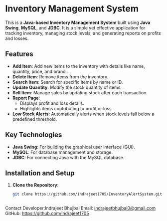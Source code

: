 # Inventory Management System

This is a **Java-based Inventory Management System** built using **Java Swing**, **MySQL**, and **JDBC**. It is a simple yet effective application for tracking inventory, managing stock levels, and generating reports on profits and losses.

## Features

- **Add Item**: Add new items to the inventory with details like name, quantity, price, and brand.
- **Delete Item**: Remove items from the inventory.
- **Search Item**: Search for specific items by name or ID.
- **Update Quantity**: Modify the stock quantity of items.
- **Sell Item**: Manage sales by updating stock after each transaction.
- **Report Page**:
  - Displays profit and loss details.
  - Highlights items contributing to profit or loss.
- **Low Stock Alerts**: Automatically alerts when stock levels fall below a predefined threshold.

## Key Technologies

- **Java Swing**: For building the graphical user interface (GUI).
- **MySQL**: For database management and storage.
- **JDBC**: For connecting Java with the MySQL database.

## Installation and Setup

1. **Clone the Repository**:
   ```bash
   git clone https://github.com/indrajeet1705/InventoryAlertSystem.git



Contact
Developer:Indrajeet Bhujbal
Email: indrajeetbhujbal0@gmail.com
GitHub: https://github.com/indrajeet1705
